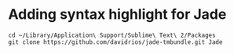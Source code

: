 # Adding syntax highlight for Jade

```shell
cd ~/Library/Application\ Support/Sublime\ Text\ 2/Packages
git clone https://github.com/davidrios/jade-tmbundle.git Jade
```
